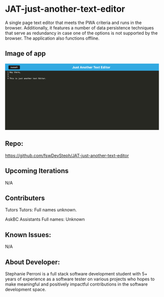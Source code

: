 # JAT-just-another-text-editor
 A single page text editor that  meets the PWA criteria and runs in the browser. Additionally, it features a number of data persistence techniques that serve as redundancy in case one of the options is not supported by the browser. The application also functions offline.

## Image of app

![JATE](./client/src/images/JATE.png)

## Repo:
https://github.com/fswDevSteph/JAT-just-another-text-editor 

## Upcoming Iterations

N/A

## Contributers

Tutors
Tutors: Full names unknown.

AskBC Assistants
Full names: Unknown

## Known Issues:

N/A

## About Developer:

Stephanie Perroni is a full stack software development student with 5+ years of experience as a software tester on various projects who hopes to make meaningful and positively impactful contributions in the software development space.

